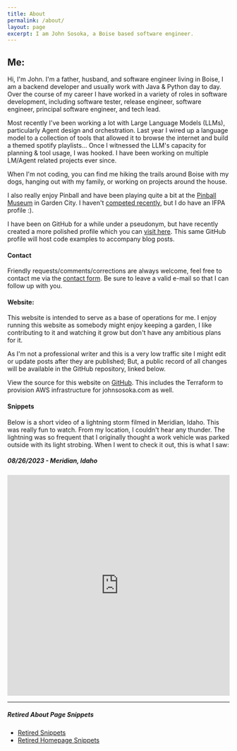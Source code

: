 ```yaml
---
title: About
permalink: /about/
layout: page
excerpt: I am John Sosoka, a Boise based software engineer.
---
```


## Me:

Hi, I'm John. I'm a father, husband, and software engineer living in Boise, I am a backend developer and usually work 
with Java & Python day to day. Over the course of my career I have worked in a variety of roles in software development,
including software tester, release engineer, software engineer, principal software engineer, and tech lead.

Most recently I've been working a lot with Large Language Models (LLMs), particularly Agent design and orchestration. Last
year I wired up a language model to a collection of tools that allowed it to browse the internet and build a themed spotify 
playlists... Once I witnessed the LLM's capacity for planning & tool usage, I was hooked. I have been working on multiple 
LM/Agent related projects ever since.

When I'm not coding, you can find me hiking the trails around Boise with my dogs, hanging out with my family, or 
working on projects around the house. 

I also really enjoy Pinball and have been playing quite a bit at the [Pinball Museum](https://idahopinballmuseum.com/)
in Garden City. I haven't [competed recently](https://www.ifpapinball.com/player.php?p=50104#past), but I do have an IFPA profile :).

I have been on GitHub for a while under a pseudonym, but have recently created a more polished profile which you can 
[visit here](https://github.com/johnsosoka). This same GitHub profile will host code examples to accompany blog posts.

#### Contact

Friendly requests/comments/corrections are always welcome, feel free to contact me via the [contact form](/contact/). 
Be sure to leave a valid e-mail so that I can follow up with you.

#### Website:

This website is intended to serve as a base of operations for me. I enjoy running this website as somebody might enjoy 
keeping a garden, I like contributing to it and watching it grow but don't have any ambitious plans for it.

As I'm not a professional writer and this is a very low traffic site I might edit or update posts after they are 
published; But, a public record of all changes will be available in the GitHub repository, linked below.

View the source for this website on [GitHub](https://github.com/johnsosoka/jscom-blog). This includes the Terraform to provision AWS infrastructure for johnsosoka.com as well.

#### Snippets

Below is a short video of a lightning storm filmed in Meridian, Idaho. This was really fun to watch. From 
my location, I couldn't hear any thunder. The lightning was so frequent that I originally thought a work vehicle was
parked outside with its light strobing. When I went to check it out, this is what I saw:

##### 08/26/2023 - Meridian, Idaho
<iframe style="width:100%" height=500 src="https://www.youtube.com/embed/17ewAztiQ5E?si=AzeJgq0oZzgFuc_f" title="YouTube video player" frameborder="0" allow="accelerometer; autoplay; clipboard-write; encrypted-media; gyroscope; picture-in-picture; web-share" allowfullscreen></iframe>

---

##### Retired About Page Snippets

* [Retired Snippets](/retired/about/)
* [Retired Homepage Snippets](/retired/home/)

